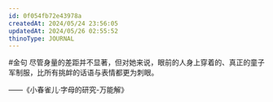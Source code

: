 ```yaml
---
id: 0f054fb72e43978a
createdAt: 2024/05/24 23:56:05
updatedAt: 2024/05/26 02:55:52
thinoType: JOURNAL
---
```

#金句 尽管身量的差距并不显著，但对她来说，眼前的人身上穿着的、真正的童子军制服，比所有挑衅的话语与表情都更为刺眼。

——《小春雀儿·字母的研究-万能解》